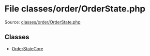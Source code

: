 File classes/order/OrderState.php
=========

Source: [classes/order/OrderState.php](https://github.com/PrestaShop/PrestaShop/blob/1.6.0.1/classes/order/OrderState.php)


Classes
-------

* [OrderStateCore](class.OrderStateCore.md)

